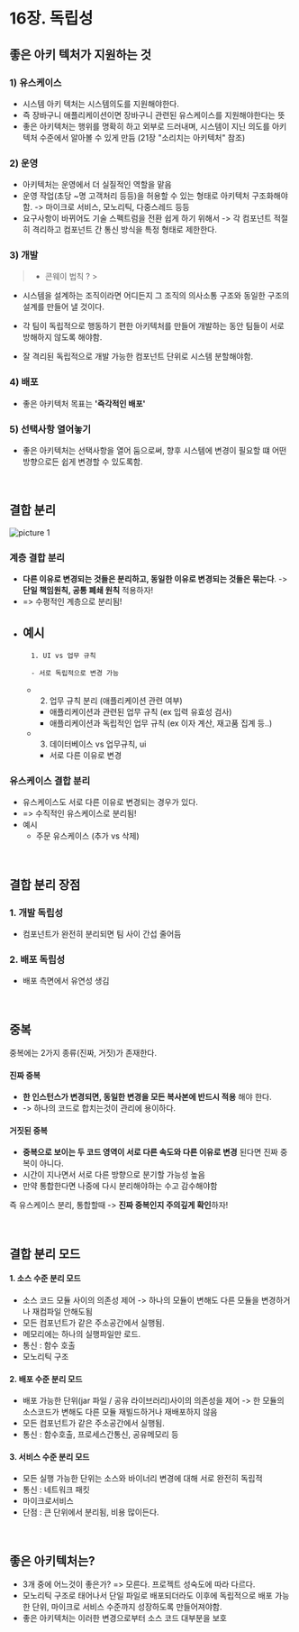 # 16장. 독립성

## 좋은 아키 텍처가 지원하는 것

### 1) 유스케이스

- 시스템 아키 텍처는 시스템의도를 지원해야한다.
- 즉 장바구니 애플리케이션이면 장바구니 관련된 유스케이스를 지원해야한다는 뜻
- 좋은 아키텍처는 행위를 명확히 하고 외부로 드러내며, 시스템이 지닌 의도를 아키텍처 수준에서 알아볼 수 있게 만듬 (21장 "소리치는 아키텍처" 참조)

### 2) 운영

- 아키텍처는 운영에서 더 실질적인 역할을 맡음
- 운영 작업(초당 ~명 고객처리 등등)을 허용할 수 있는 형태로 아키텍처 구조화해야함. -> 마이크로 서비스, 모노리틱, 다중스레드 등등
- 요구사항이 바뀌어도 기술 스펙트럼을 전환 쉽게 하기 위해서 -> 각 컴포넌트 적절히 격리하고 컴포넌트 간 통신 방식을 특정 형태로 제한한다.

### 3) 개발

> - 콘웨이 법칙 ?
    >
- 시스템을 설계하는 조직이라면 어디든지 그 조직의 의사소통 구조와 동일한 구조의 설계를 만들어 낼 것이다.

- 각 팀이 독립적으로 행동하기 편한 아키텍처를 만들어 개발하는 동안 팀들이 서로 방해하지 않도록 해야함.
- 잘 격리된 독립적으로 개발 가능한 컴포넌트 단위로 시스템 분할해야함.

### 4) 배포

- 좋은 아키텍처 목표는 **'즉각적인 배포'**

### 5) 선택사항 열어놓기

- 좋은 아키텍처는 선택사항을 열어 둠으로써, 향후 시스템에 변경이 필요할 떄 어떤 방향으로든 쉽게 변경할 수 있도록함.

<br/>

## 결합 분리

![picture 1](../images/5fb0f76153325962c38b53834f8fdb493990e9a2f10a80cb045ede5c90a38112.png)

### 계층 결합 분리

- **다른 이유로 변경되는 것들은 분리하고, 동일한 이유로 변경되는 것들은 묶는다**. -> **단일 책임원칙, 공통 폐쇄 원칙** 적용하자!
- => 수평적인 계층으로 분리됨!
- 예시
    -
        1. UI vs 업무 규칙

        - 서로 독립적으로 변경 가능
    -
        2. 업무 규칙 분리 (애플리케이션 관련 여부)

        - 애플리케이션과 관련된 업무 규칙 (ex 입력 유효성 검사)
        - 애플리케이션과 독립적인 업무 규칙 (ex 이자 계산, 재고품 집계 등..)
    -
        3. 데이터베이스 vs 업무규칙, ui

        - 서로 다른 이유로 변경

### 유스케이스 결합 분리

- 유스케이스도 서로 다른 이유로 변경되는 경우가 있다.
- => 수직적인 유스케이스로 분리됨!
- 예시
    - 주문 유스케이스 (추가 vs 삭제)

<br/>

## 결합 분리 장점

### 1. 개발 독립성

- 컴포넌트가 완전히 분리되면 팀 사이 간섭 줄어듬

### 2. 배포 독립성

- 배포 측면에서 유연성 생김

<br/>

## 중복

중복에는 2가지 종류(진짜, 거짓)가 존재한다.

#### 진짜 중복

- **한 인스턴스가 변경되면, 동일한 변경을 모든 복사본에 반드시 적용** 해야 한다.
- -> 하나의 코드로 합치는것이 관리에 용이하다.

#### 거짓된 중복

- **중복으로 보이는 두 코드 영역이 서로 다른 속도와 다른 이유로 변경** 된다면 진짜 중복이 아니다.
- 시간이 지나면서 서로 다른 방향으로 분기할 가능성 높음
- 만약 통합한다면 나중에 다시 분리해야하는 수고 감수해야함

즉 유스케이스 분리, 통합할때 -> **진짜 중복인지 주의깊게 확인**하자!

<br/>

## 결합 분리 모드

#### 1. 소스 수준 분리 모드

- 소스 코드 모듈 사이의 의존성 제어 -> 하나의 모듈이 변해도 다른 모듈을 변경하거나 재컴파일 안해도됨
- 모든 컴포넌트가 같은 주소공간에서 실행됨.
- 메모리에는 하나의 실행파일만 로드.
- 통신 : 함수 호출
- 모노리틱 구조

#### 2. 배포 수준 분리 모드

- 배포 가능한 단위(jar 파일 / 공유 라이브러리)사이의 의존성을 제어 -> 한 모듈의 소스코드가 변해도 다른 모듈 재빌드하거나 재배포하지 않음
- 모든 컴포넌트가 같은 주소공간에서 실행됨.
- 통신 : 함수호출, 프로세스간통신, 공유메모리 등

#### 3. 서비스 수준 분리 모드

- 모든 실행 가능한 단위는 소스와 바이너리 변경에 대해 서로 완전히 독립적
- 통신 : 네트워크 패킷
- 마이크로서비스
- 단점 : 큰 단위에서 분리됨, 비용 많이든다.

<br/>

## 좋은 아키텍처는?

- 3개 중에 어느것이 좋은가? => 모른다. 프로젝트 성숙도에 따라 다르다.
- 모노리틱 구조로 태어나서 단일 파일로 배포되더라도 이후에 독립적으로 배포 가능한 단위, 마이크로 서비스 수준까지 성장하도록 만들어져야함.
- 좋은 아키텍처는 이러한 변경으로부터 소스 코드 대부분을 보호

